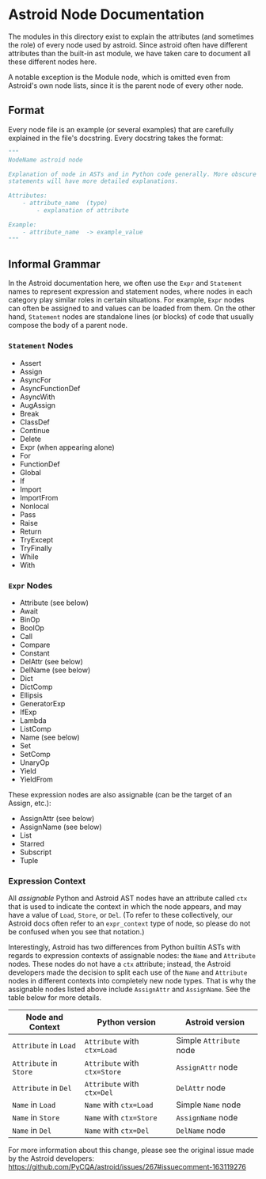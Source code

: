 # Astroid Node Documentation

The modules in this directory exist to explain the attributes (and sometimes 
the role) of every node used by astroid.
Since astroid often have different attributes than the built-in ast module,
we have taken care to document all these different nodes here.

A notable exception is the Module node, which is omitted even from Astroid's 
own node lists, since it is the parent node of every other node.

## Format

Every node file is an example (or several examples) that are carefully explained in
the file's docstring. Every docstring takes the format:

```python
"""
NodeName astroid node

Explanation of node in ASTs and in Python code generally. More obscure Python 
statements will have more detailed explanations.

Attributes:
    - attribute_name  (type)
        - explanation of attribute

Example:
    - attribute_name  -> example_value
"""
```

## Informal Grammar

In the Astroid documentation here, we often use the 
`Expr` and `Statement` names to represent expression and statement nodes, where 
nodes in each category play similar roles in certain situations. For example, 
`Expr` nodes can often be assigned to and values can be loaded from them. 
On the other hand, `Statement` nodes are standalone lines (or blocks) of code that 
usually compose the body of a parent node.

### `Statement` Nodes

* Assert
* Assign
* AsyncFor
* AsyncFunctionDef
* AsyncWith
* AugAssign
* Break
* ClassDef
* Continue
* Delete
* Expr (when appearing alone)
* For
* FunctionDef
* Global
* If
* Import
* ImportFrom
* Nonlocal
* Pass
* Raise
* Return
* TryExcept
* TryFinally
* While
* With

### `Expr` Nodes

* Attribute  (see below)
* Await
* BinOp
* BoolOp
* Call
* Compare
* Constant
* DelAttr  (see below)
* DelName  (see below)
* Dict
* DictComp
* Ellipsis
* GeneratorExp
* IfExp
* Lambda
* ListComp
* Name  (see below)
* Set
* SetComp
* UnaryOp
* Yield
* YieldFrom

These expression nodes are also assignable (can be the target of an Assign, etc.):

* AssignAttr  (see below)
* AssignName  (see below)
* List
* Starred
* Subscript
* Tuple

### Expression Context

All *assignable* Python and Astroid AST nodes have an attribute called `ctx` that is used
to indicate the context in which the node appears, and may have a value of 
`Load`, `Store`, or `Del`. (To refer to these collectively, our Astroid docs 
often refer to an `expr_context` type of node, so please do not be confused
when you see that notation.)

Interestingly, Astroid has two differences from Python builtin ASTs with regards 
to expression contexts of assignable nodes: the `Name` and `Attribute` nodes. 
These nodes do not have a `ctx` attribute; instead, the Astroid developers made 
the decision to split each use of the `Name` and `Attribute` nodes in 
different contexts into completely new node types. That is why the assignable
nodes listed above include `AssignAttr` and `AssignName`. See the table below
for more details.

Node and Context | Python version | Astroid version
---------------- | -------------- | ---------------
`Attribute` in `Load` | `Attribute` with `ctx=Load` | Simple `Attribute` node
`Attribute` in `Store` | `Attribute` with `ctx=Store` | `AssignAttr` node
`Attribute` in `Del` | `Attribute` with `ctx=Del` | `DelAttr` node
`Name` in `Load` | `Name` with `ctx=Load` | Simple `Name` node
`Name` in `Store` | `Name` with `ctx=Store` | `AssignName` node
`Name` in `Del` | `Name` with `ctx=Del` | `DelName` node

For more information about this change, please see the original issue made 
by the Astroid developers: https://github.com/PyCQA/astroid/issues/267#issuecomment-163119276
